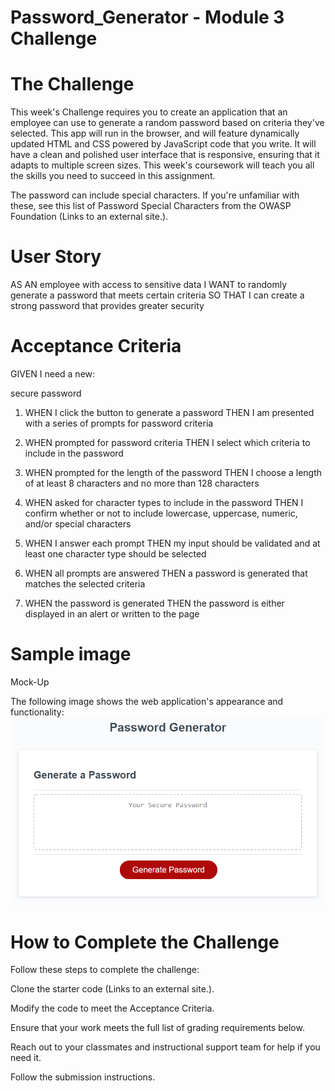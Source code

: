 # Password_Generator - Module 3 Challenge

# The Challenge
This week's Challenge requires you to create an application that an employee can use to generate a random password based on criteria they've selected. This app will run in the browser, and will feature dynamically updated HTML and CSS powered by JavaScript code that you write. It will have a clean and polished user interface that is responsive, ensuring that it adapts to multiple screen sizes. This week's coursework will teach you all the skills you need to succeed in this assignment.

The password can include special characters. If you're unfamiliar with these, see this list of Password Special Characters from the OWASP Foundation (Links to an external site.).

# User Story

AS AN employee with access to sensitive data
I WANT to randomly generate a password that meets certain criteria
SO THAT I can create a strong password that provides greater security

# Acceptance Criteria
GIVEN I need a new:

secure password
1. WHEN I click the button to generate a password
THEN I am presented with a series of prompts for password criteria

2. WHEN prompted for password criteria
THEN I select which criteria to include in the password

3. WHEN prompted for the length of the password
THEN I choose a length of at least 8 characters and no more than 128 characters

4. WHEN asked for character types to include in the password
THEN I confirm whether or not to include lowercase, uppercase, numeric, and/or special characters

5. WHEN I answer each prompt
THEN my input should be validated and at least one character type should be selected

6. WHEN all prompts are answered
THEN a password is generated that matches the selected criteria

7. WHEN the password is generated
THEN the password is either displayed in an alert or written to the page

# Sample image

Mock-Up

The following image shows the web application's appearance and functionality:
![Image](./Sample%20Image.png)

# How to Complete the Challenge
Follow these steps to complete the challenge:

Clone the starter code (Links to an external site.).

Modify the code to meet the Acceptance Criteria.

Ensure that your work meets the full list of grading requirements below.

Reach out to your classmates and instructional support team for help if you need it.

Follow the submission instructions.

